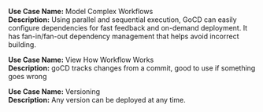 **Use Case Name:** Model Complex Workflows      
**Description:** Using parallel and sequential execution, GoCD can easily configure dependencies for fast feedback and on-demand deployment. It has fan-in/fan-out dependency management that helps avoid incorrect building.

**Use Case Name:**  View How Workflow Works  
**Description:** goCD tracks changes from a commit, good to use if something goes wrong

**Use Case Name:** Versioning  
**Description:** Any version can be deployed at any time.
